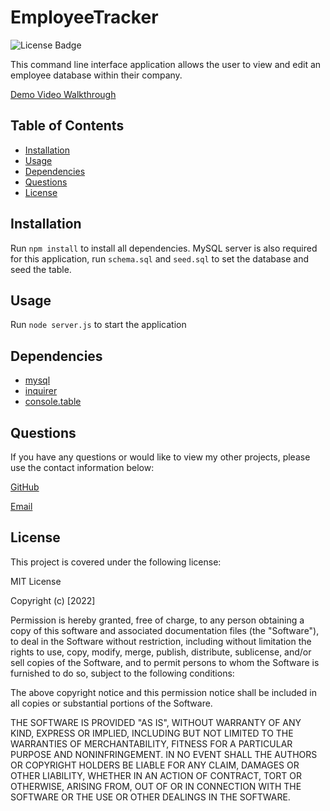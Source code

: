 # EmployeeTracker
![License Badge](https://img.shields.io/badge/License-MIT-informational?logoColor=white&color=1CA2F1)

This command line interface application allows the user to view and edit an employee database within their company. 

<a href="https://drive.google.com/file/d/1sSYr1uJa2AGRzgQINKx8EsoeWwoHGBvP/view">Demo Video Walkthrough</a>

## Table of Contents
  - [Installation](#installation)
  - [Usage](#usage)
  - [Dependencies](#dependencies)
  - [Questions](#questions)
  - [License](#license)
 
## Installation
Run ```npm install``` to install all dependencies. MySQL server is also required for this application, run ```schema.sql``` and ```seed.sql``` to set the database and seed the table.  

## Usage
Run ```node server.js``` to start the application

## Dependencies
- [mysql](https://www.npmjs.com/package/mysql)
- [inquirer](https://www.npmjs.com/package/inquirer)
- [console.table](https://www.npmjs.com/package/console.table) 

## Questions
If you have any questions or would like to view my other projects, please use the contact information below:

<a href="https://github.com/parisa-ostovari">GitHub</a>

<a href="mailto:parisaostovari@gmail.com">Email</a> 

## License
This project is covered under the following license:

MIT License

Copyright (c) [2022]

Permission is hereby granted, free of charge, to any person obtaining a copy
of this software and associated documentation files (the "Software"), to deal
in the Software without restriction, including without limitation the rights
to use, copy, modify, merge, publish, distribute, sublicense, and/or sell
copies of the Software, and to permit persons to whom the Software is
furnished to do so, subject to the following conditions:

The above copyright notice and this permission notice shall be included in all
copies or substantial portions of the Software.

THE SOFTWARE IS PROVIDED "AS IS", WITHOUT WARRANTY OF ANY KIND, EXPRESS OR
IMPLIED, INCLUDING BUT NOT LIMITED TO THE WARRANTIES OF MERCHANTABILITY,
FITNESS FOR A PARTICULAR PURPOSE AND NONINFRINGEMENT. IN NO EVENT SHALL THE
AUTHORS OR COPYRIGHT HOLDERS BE LIABLE FOR ANY CLAIM, DAMAGES OR OTHER
LIABILITY, WHETHER IN AN ACTION OF CONTRACT, TORT OR OTHERWISE, ARISING FROM,
OUT OF OR IN CONNECTION WITH THE SOFTWARE OR THE USE OR OTHER DEALINGS IN THE
SOFTWARE.
